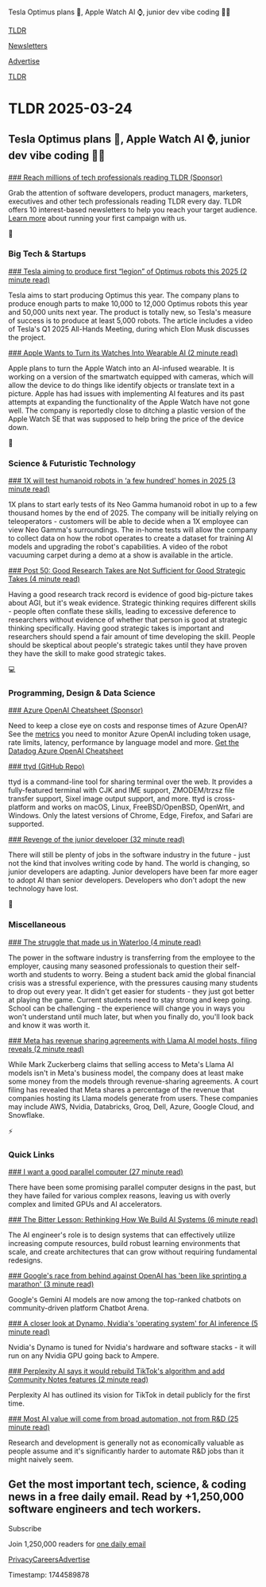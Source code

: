 Tesla Optimus plans 🤖, Apple Watch AI ⌚, junior dev vibe coding 👨‍💻

[TLDR](/)

[Newsletters](/newsletters)

[Advertise](https://advertise.tldr.tech/)

[TLDR](/)

# TLDR 2025-03-24

## Tesla Optimus plans 🤖, Apple Watch AI ⌚, junior dev vibe coding 👨‍💻

### 

[### Reach millions of tech professionals reading TLDR (Sponsor)](https://advertise.tldr.tech/?utm_source=tldr&amp;utm_medium=newsletter&amp;utm_campaign=primary03242025)

Grab the attention of software developers, product managers, marketers, executives and other tech professionals reading TLDR every day. TLDR offers 10 interest-based newsletters to help you reach your target audience. [Learn more](https://advertise.tldr.tech/?utm_source=tldr&utm_medium=newsletter&utm_campaign=primary03242025) about running your first campaign with us.

📱

### Big Tech & Startups

[### Tesla aiming to produce first “legion” of Optimus robots this 2025 (2 minute read)](https://www.teslarati.com/tesla-produce-first-legion-optimus-robots-2025/?utm_source=tldrnewsletter)

Tesla aims to start producing Optimus this year. The company plans to produce enough parts to make 10,000 to 12,000 Optimus robots this year and 50,000 units next year. The product is totally new, so Tesla's measure of success is to produce at least 5,000 robots. The article includes a video of Tesla's Q1 2025 All-Hands Meeting, during which Elon Musk discusses the project.

[### Apple Wants to Turn its Watches Into Wearable AI (2 minute read)](https://gizmodo.com/apple-wants-to-turn-its-watches-into-wearable-ai-2000579583?utm_source=tldrnewsletter)

Apple plans to turn the Apple Watch into an AI-infused wearable. It is working on a version of the smartwatch equipped with cameras, which will allow the device to do things like identify objects or translate text in a picture. Apple has had issues with implementing AI features and its past attempts at expanding the functionality of the Apple Watch have not gone well. The company is reportedly close to ditching a plastic version of the Apple Watch SE that was supposed to help bring the price of the device down.

🚀

### Science & Futuristic Technology

[### 1X will test humanoid robots in ‘a few hundred' homes in 2025 (3 minute read)](https://techcrunch.com/2025/03/21/1x-will-test-humanoid-robots-in-a-few-hundred-homes-in-2025/?utm_source=tldrnewsletter)

1X plans to start early tests of its Neo Gamma humanoid robot in up to a few thousand homes by the end of 2025. The company will be initially relying on teleoperators - customers will be able to decide when a 1X employee can view Neo Gamma's surroundings. The in-home tests will allow the company to collect data on how the robot operates to create a dataset for training AI models and upgrading the robot's capabilities. A video of the robot vacuuming carpet during a demo at a show is available in the article.

[### Post 50: Good Research Takes are Not Sufficient for Good Strategic Takes (4 minute read)](https://www.neelnanda.io/blog/50-strategic-takes?utm_source=tldrnewsletter)

Having a good research track record is evidence of good big-picture takes about AGI, but it's weak evidence. Strategic thinking requires different skills - people often conflate these skills, leading to excessive deference to researchers without evidence of whether that person is good at strategic thinking specifically. Having good strategic takes is important and researchers should spend a fair amount of time developing the skill. People should be skeptical about people's strategic takes until they have proven they have the skill to make good strategic takes.

💻

### Programming, Design & Data Science

[### Azure OpenAI Cheatsheet (Sponsor)](https://www.datadoghq.com/resources/azure-openai-monitoring/?utm_source=tldrnewsletter&amp;utm_medium=newsletter&amp;utm_campaign=dg-coreplatform-ww-azure-openai-ebook-tldr)

Need to keep a close eye on costs and response times of Azure OpenAI? See the [metrics](https://www.datadoghq.com/resources/azure-openai-monitoring/?utm_source=tldrnewsletter&utm_medium=newsletter&utm_campaign=dg-coreplatform-ww-azure-openai-ebook-tldr) you need to monitor Azure OpenAI including token usage, rate limits, latency, performance by language model and more. [Get the Datadog Azure OpenAI Cheatsheet](https://www.datadoghq.com/resources/azure-openai-monitoring/?utm_source=tldrnewsletter&utm_medium=newsletter&utm_campaign=dg-coreplatform-ww-azure-openai-ebook-tldr)

[### ttyd (GitHub Repo)](https://github.com/tsl0922/ttyd?utm_source=tldrnewsletter)

ttyd is a command-line tool for sharing terminal over the web. It provides a fully-featured terminal with CJK and IME support, ZMODEM/trzsz file transfer support, Sixel image output support, and more. ttyd is cross-platform and works on macOS, Linux, FreeBSD/OpenBSD, OpenWrt, and Windows. Only the latest versions of Chrome, Edge, Firefox, and Safari are supported.

[### Revenge of the junior developer (32 minute read)](https://sourcegraph.com/blog/revenge-of-the-junior-developer?utm_source=tldrnewsletter)

There will still be plenty of jobs in the software industry in the future - just not the kind that involves writing code by hand. The world is changing, so junior developers are adapting. Junior developers have been far more eager to adopt AI than senior developers. Developers who don't adopt the new technology have lost.

🎁

### Miscellaneous

[### The struggle that made us in Waterloo (4 minute read)](https://intention.bearblog.dev/the-struggle-that-made-us-in-waterloo/?utm_source=tldrnewsletter)

The power in the software industry is transferring from the employee to the employer, causing many seasoned professionals to question their self-worth and students to worry. Being a student back amid the global financial crisis was a stressful experience, with the pressures causing many students to drop out every year. It didn't get easier for students - they just got better at playing the game. Current students need to stay strong and keep going. School can be challenging - the experience will change you in ways you won't understand until much later, but when you finally do, you'll look back and know it was worth it.

[### Meta has revenue sharing agreements with Llama AI model hosts, filing reveals (2 minute read)](https://techcrunch.com/2025/03/21/meta-has-revenue-sharing-agreements-with-llama-ai-model-hosts-filing-reveals/?utm_source=tldrnewsletter)

While Mark Zuckerberg claims that selling access to Meta's Llama AI models isn't in Meta's business model, the company does at least make some money from the models through revenue-sharing agreements. A court filing has revealed that Meta shares a percentage of the revenue that companies hosting its Llama models generate from users. These companies may include AWS, Nvidia, Databricks, Groq, Dell, Azure, Google Cloud, and Snowflake.

⚡

### Quick Links

[### I want a good parallel computer (27 minute read)](https://raphlinus.github.io/gpu/2025/03/21/good-parallel-computer.html?utm_source=tldrnewsletter)

There have been some promising parallel computer designs in the past, but they have failed for various complex reasons, leaving us with overly complex and limited GPUs and AI accelerators.

[### The Bitter Lesson: Rethinking How We Build AI Systems (6 minute read)](https://ankitmaloo.com/bitter-lesson/?utm_source=tldrnewsletter)

The AI engineer's role is to design systems that can effectively utilize increasing compute resources, build robust learning environments that scale, and create architectures that can grow without requiring fundamental redesigns.

[### Google's race from behind against OpenAI has 'been like sprinting a marathon' (3 minute read)](https://qz.com/openai-chatgpt-google-gemini-ai-models-chatbot-1851771624?utm_source=tldrnewsletter)

Google's Gemini AI models are now among the top-ranked chatbots on community-driven platform Chatbot Arena.

[### A closer look at Dynamo, Nvidia's 'operating system' for AI inference (5 minute read)](https://www.theregister.com/2025/03/23/nvidia_dynamo/?utm_source=tldrnewsletter)

Nvidia's Dynamo is tuned for Nvidia's hardware and software stacks - it will run on any Nvidia GPU going back to Ampere.

[### Perplexity AI says it would rebuild TikTok's algorithm and add Community Notes features (2 minute read)](https://www.engadget.com/social-media/perplexity-ai-says-it-would-rebuild-tiktoks-algorithm-and-add-community-notes-features-200449390.html?guccounter=1&amp;guce_referrer=aHR0cHM6Ly93d3cudGVjaG1lbWUuY29tLw&amp;guce_referrer_sig=AQAAAA9S6U537X3bJL1oh6jZWXy_SXexI4H3pcZup8JZ4Y02vCLLaAsViAozbV8YfDKWutm--dNRs71xxbovv7Aa3v9vldypuR72EYvybA07hI3Z8dAkWh5QM5CkUUi1af7TLKZNHJx85olITwqTJGv350SRmQxPFlGrQ5xo-p4PcPPP&amp;utm_source=tldrnewsletter)

Perplexity AI has outlined its vision for TikTok in detail publicly for the first time.

[### Most AI value will come from broad automation, not from R&D (25 minute read)](https://epoch.ai/gradient-updates/most-ai-value-will-come-from-broad-automation-not-from-r-d?utm_source=tldrnewsletter)

Research and development is generally not as economically valuable as people assume and it's significantly harder to automate R&D jobs than it might naively seem.

## Get the most important tech, science, & coding news in a free daily email. Read by +1,250,000 software engineers and tech workers.

Subscribe

Join 1,250,000 readers for [one daily email](/api/latest/tech)

[Privacy](/privacy)[Careers](https://jobs.ashbyhq.com/tldr.tech)[Advertise](/tech/advertise)

Timestamp: 1744589878